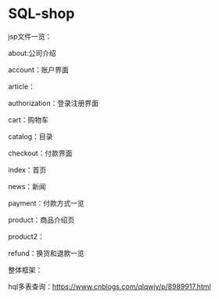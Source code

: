 # SQL-shop

jsp文件一览：

about:公司介绍

account：账户界面

article：

authorization：登录注册界面

cart：购物车

catalog：目录

checkout：付款界面

index：首页

news：新闻

payment：付款方式一览

product：商品介绍页

product2：

refund：换货和退款一览



整体框架：



hql多表查询：https://www.cnblogs.com/qlqwjy/p/8989917.html